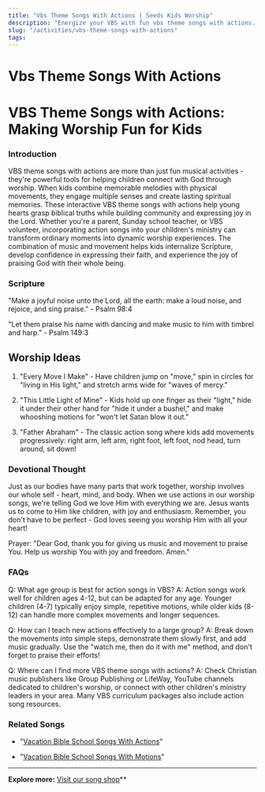 ```yaml
---
title: "Vbs Theme Songs With Actions | Seeds Kids Worship"
description: "Energize your VBS with fun vbs theme songs with actions. Engaging worship music and activities for summer children's ministry."
slug: "/activities/vbs-theme-songs-with-actions"
tags:
---
```


# Vbs Theme Songs With Actions

# VBS Theme Songs with Actions: Making Worship Fun for Kids

### Introduction
VBS theme songs with actions are more than just fun musical activities - they're powerful tools for helping children connect with God through worship. When kids combine memorable melodies with physical movements, they engage multiple senses and create lasting spiritual memories. These interactive VBS theme songs with actions help young hearts grasp biblical truths while building community and expressing joy in the Lord. Whether you're a parent, Sunday school teacher, or VBS volunteer, incorporating action songs into your children's ministry can transform ordinary moments into dynamic worship experiences. The combination of music and movement helps kids internalize Scripture, develop confidence in expressing their faith, and experience the joy of praising God with their whole being.

### Scripture
"Make a joyful noise unto the Lord, all the earth: make a loud noise, and rejoice, and sing praise." - Psalm 98:4

"Let them praise his name with dancing and make music to him with timbrel and harp." - Psalm 149:3

## Worship Ideas
1. "Every Move I Make" - Have children jump on "move," spin in circles for "living in His light," and stretch arms wide for "waves of mercy." 

2. "This Little Light of Mine" - Kids hold up one finger as their "light," hide it under their other hand for "hide it under a bushel," and make whooshing motions for "won't let Satan blow it out."

3. "Father Abraham" - The classic action song where kids add movements progressively: right arm, left arm, right foot, left foot, nod head, turn around, sit down!

### Devotional Thought
Just as our bodies have many parts that work together, worship involves our whole self - heart, mind, and body. When we use actions in our worship songs, we're telling God we love Him with everything we are. Jesus wants us to come to Him like children, with joy and enthusiasm. Remember, you don't have to be perfect - God loves seeing you worship Him with all your heart!

Prayer: "Dear God, thank you for giving us music and movement to praise You. Help us worship You with joy and freedom. Amen."

### FAQs
Q: What age group is best for action songs in VBS?
A: Action songs work well for children ages 4-12, but can be adapted for any age. Younger children (4-7) typically enjoy simple, repetitive motions, while older kids (8-12) can handle more complex movements and longer sequences.

Q: How can I teach new actions effectively to a large group?
A: Break down the movements into simple steps, demonstrate them slowly first, and add music gradually. Use the "watch me, then do it with me" method, and don't forget to praise their efforts!

Q: Where can I find more VBS theme songs with actions?
A: Check Christian music publishers like Group Publishing or LifeWay, YouTube channels dedicated to children's worship, or connect with other children's ministry leaders in your area. Many VBS curriculum packages also include action song resources.

### Related Songs

- "[Vacation Bible School Songs With Actions](/activities/vacation-bible-school-songs-with-actions/)"

- "[Vacation Bible School Songs With Motions](/activities/vacation-bible-school-songs-with-motions/)"

---

**Explore more:** [Visit our song shop](https://seedskidsworship.com/shop)**

<!-- Schema Markup -->
<script type="application/ld+json">
{
  "@context": "https://schema.org",
  "@type": "MusicRecording",
  "name": "Vbs Theme Songs With Actions",
  "byArtist": {
    "@type": "MusicGroup",
    "name": "Seeds Kids Worship"
  },
  "isFamilyFriendly": true,
  "url": "https://seedskidsworship.com/activities/vbs-theme-songs-with-actions/"
}
</script>